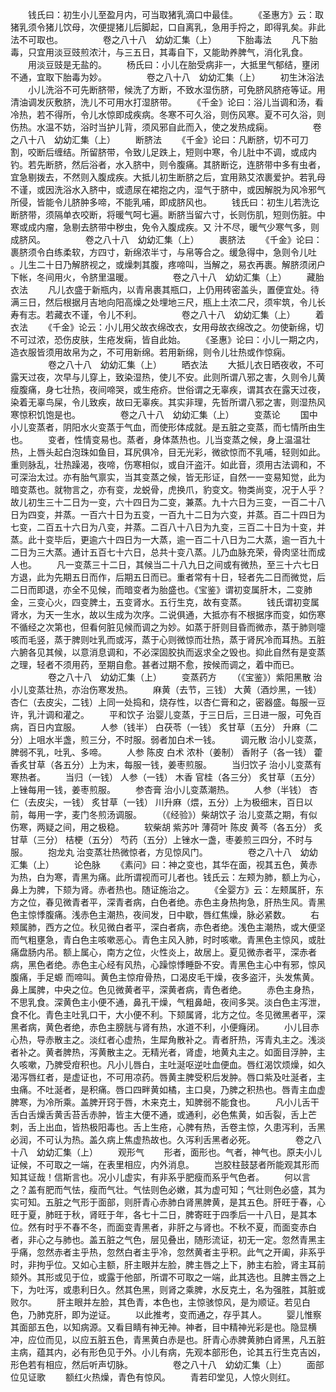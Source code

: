 <!-- { "loadSidebar": true } -->
　　钱氏曰：初生小儿至盈月内，可当取猪乳滴口中最佳。
　　《圣惠方》云：取猪乳须令猪儿饮母，次便提猪儿后脚起，口自离乳，急用手捋之，即得乳矣。非此法不可取也。
　　
　　卷之八十八　幼幼汇集（上）
　　下胎毒法
　　凡下胎毒，只宜用淡豆豉煎浓汁，与三五日，其毒自下，又能助养脾气，消化乳食。
　　用淡豆豉是无盐的。
　　杨氏曰：小儿在胎受病非一，大抵里气郁结，壅闭不通，宜取下胎毒为妙。
　　
　　卷之八十八　幼幼汇集（上）
　　初生沐浴法
　　小儿洗浴不可先断脐带，候洗了方断，不致水湿伤脐，可免脐风脐疮等证。用清油调发灰敷脐，洗儿不可用水打湿脐带。
　　《千金》论曰：浴儿当调和汤，看冷热，若不得所，令儿水惊即成疾病。冬寒不可久浴，则伤风寒。夏不可久浴，则伤热。水温不妨，浴时当护儿背，须风邪自此而入，使之发热成痫。
　　
　　卷之八十八　幼幼汇集（上）
　　断脐法
　　《千金》论曰：凡断脐，切不可刀割，咬断后缠结。所留脐带，令致儿足跌上，短则中寒，令儿肚中不调，或成内钓。若先断脐，然后浴者，水入脐中，则令腹痛。其脐断讫，连脐带中多有虫者，宜急剔拨去，不然则入腹成疾。大抵儿初生断脐之后，宜用熟艾浓裹爱护。若乳母不谨，或因洗浴水入脐中，或遗尿在裙抱之内，湿气于脐中，或因解脱为风冷邪气所侵，皆能令儿脐肿多啼，不能乳哺，即成脐风也。
　　钱氏曰：初生儿若洗讫断脐带，须隔单衣咬断，将暖气呵七遍。断脐当留六寸，长则伤肌，短则伤脏。中寒或成内瘤，急剔去脐带中秽虫，免令入腹成疾。又 汁不尽，暖气少寒气多，则成脐风。
　　
　　卷之八十八　幼幼汇集（上）
　　裹脐法
　　《千金》论曰：裹脐须令白练柔软，方四寸，新绵浓半寸，与帛等合之。缓急得中，急则令儿吐 。儿生二十日乃解脐视之，或燥刺其腹，疼啼叫，当解之，易衣再裹。解脐须闭户下帐，冬间用火，令脐里温暖。
　　
　　卷之八十八　幼幼汇集（上）
　　藏胎衣法
　　凡儿衣盛于新瓶内，以青帛裹其瓶口，上仍用砖密盖头，置便宜处。待满三日，然后根据月吉地向阳高燥之处埋地三尺，瓶上土浓二尺，须牢筑，令儿长寿有志。若藏衣不谨，令儿不利。
　　
　　卷之八十八　幼幼汇集（上）
　　着衣法
　　《千金》论云：小儿用父故衣绵改衣，女用母故衣绵改之。勿使新绵，切不可过浓，恐伤皮肤，生疮发痫，皆自此始。
　　《圣惠》论曰：小儿一期之内，造衣服皆须用故帛为之，不可用新绵。若用新绵，则令儿壮热或作惊痫。
　　
　　卷之八十八　幼幼汇集（上）
　　晒衣法
　　大抵儿衣日晒夜收，不可露天过夜，次早与儿穿上，致染湿热，使儿不安。此则所谓八邪之害，久则令儿黄瘦腹痛，身七壮热，夜间啼哭，或生疮疥。世俗谓之无辜疾，谓其衣在露天过夜，染着无辜鸟屎，令儿致疾，故曰无辜疾。其实非理，先哲所谓八邪之害，则湿热风寒惊积饥饱是也。
　　
　　卷之八十八　幼幼汇集（上）
　　变蒸论
　　国中小儿变蒸者，阴阳水火变蒸于气血，而使形体成就。是五脏之变蒸，而七情所由生也。
　　变者，性情变易也。蒸者，身体蒸热也。儿当变蒸之候，身上温温壮热，上唇头起白泡珠如鱼目，耳尻俱冷，目无光彩，微欲惊而不乳哺，轻则如此。重则脉乱，壮热躁渴，夜啼，伤寒相似，或自汗盗汗。如此音，须用古法调和，不可深治太过。亦有胎气禀实，当其变蒸之候，皆无形证，自然一一变易知觉，此为暗变蒸也。就物言之，亦有变，龙蜕骨，虎换爪，豹变文。物类尚变，况于人乎？故儿初生三十二日为一变，六十四日为二变，兼蒸。九十六日为三变，一百二十八日为四变，并蒸。一百六十日为五变，一百九十二日为六变，并蒸。百二十四日为七变，二百五十六日为八变，并蒸。二百八十八日为九变，三百二十日为十变，并蒸。此十变毕后，更逾六十四日为一大蒸，逾一百二十八日为二大蒸，逾一百九十二日为三大蒸。通计五百七十六日，总共十变八蒸。儿乃血脉充荣，骨肉坚壮而成人也。
　　凡一变蒸三十二日，其候当二十八九日之间或有微热，至三十六七日方退，此为先期五日而作，后期五日而已。重者常有十日，轻者先二日而微觉，后二日而即退，亦全不见候，而暗变者为胎盛也。《宝鉴》谓初变属肝木，二变肺金，三变心火，四变脾土，五变肾水。五行生克，故有变蒸。
　　钱氏谓初变属肾水，为天一生水，故以生成为次序。二说俱通，大抵亦有不根据序而变，如伤寒不循经之次第也，但看何脏见候而调之为妙。如蒸于肝则目昏而微赤，蒸于肺则嚏咳而毛竖，蒸于脾则吐乳而或泻，蒸于心则微惊而壮热，蒸于肾尻冷而耳热。五脏六腑各见其候，以意消息调和，不必深固胶执而返求全之毁也。抑此自然有是变蒸之理，轻者不须用药，至期自愈。甚者过期不愈，按候而调之，着中而已。
　　
　　卷之八十八　幼幼汇集（上）
　　变蒸药方
　　（《宝鉴》）紫阳黑散 治小儿变蒸壮热，亦治伤寒发热。
　　麻黄（去节，三钱） 大黄（酒炒黑，一钱） 杏仁（去皮尖，二钱）上同一处捣和，烧存性，以杏仁膏和之，密器盛。每服一豆许，乳汁调和灌之。
　　平和饮子 治婴儿变蒸，于三日后，三日进一服，可免百病，百日内宜服。
　　人参（钱半） 白茯苓（一钱） 炙甘草（五分） 升麻（二分）上咀水半盏，煎三分，不时服。弱者加白术一钱。
　　调元散 治小儿变蒸，脾弱不乳，吐乳、多啼。
　　人参 陈皮 白术 浓朴（姜制） 香附子（各一钱） 藿香炙甘草（各五分）上为末，每服一钱，姜枣煎服。
　　当归饮子 治小儿变蒸有寒热者。
　　当归（一钱） 人参（一钱） 木香 官桂（各三分） 炙甘草（五分）上锉每用一钱，姜枣煎服。
　　参杏膏 治小儿变蒸潮热。
　　人参（半钱） 杏仁（去皮尖，一钱） 炙甘草（一钱） 川升麻（煨，五分）上为极细末，百日以前，每用一字，麦门冬煎汤调服。
　　（《经验》）柴胡饮子 治儿变蒸之期，有似伤寒，两疑之间，用之极稳。
　　软柴胡 紫苏叶 薄荷叶 陈皮 黄芩（各五分） 炙甘草（三分） 桔梗（五分） 芍药（五分）上锉水一盏，枣姜煎三四分，不时与服。
　　抱龙丸 治变蒸壮热微惊者，方见惊风门。
　　
　　卷之八十八　幼幼汇集（上）
　　论色脉
　　《素问》曰：神之变也，其华在面，视其五色，黄赤为热，白为寒，青黑为痛。此所谓视而可儿者也。钱氏云：左颊为肺，额上为心，鼻上为脾，下颏为肾。赤者热也。随证施治之。
　　《全婴方》云：左颊属肝，东方之位，春见微青者平，深青者病，白色者绝。赤色主身热拘急，肝热生风。青黑色主惊悸腹痛。浅赤色主潮热，夜间发，日中歇，唇红焦燥，脉必紧数。
　　右颊属肺，西方之位。秋见微白者平，深白者病，赤色者绝。浅色主潮热，或大便坚而气粗壅急，青白色主咳嗽恶心。青色主风入肺，时时咳嗽。青黑色主惊风，或肚痛盘肠内吊。额上属心，南方之位，火性炎上，故居上。夏见微赤者平，深赤者病，黑色者绝。赤色主心经有风热，心躁惊悸睡卧不安。青黑色主心中有邪，惊风腹痛，手足螈 而啼叫。黄色主惊疳骨热，口渴皮毛干燥，夜多盗汗，头发焦黄。鼻上属脾，中央之位。色见微黄者平，深黄者病，青色者绝。
　　赤色主身热，不思乳食。深黄色主小便不通，鼻孔干燥，气粗鼻衄，夜间多哭。淡白色主泻泄，食不化。青色主吐乳口干，大小便不利。下颏属肾，北方之位。冬见微黑者平，深黑者病，黄色者绝，赤色主膀胱与肾有热，水道不利，小便癃闭。
　　小儿目赤心热，导赤散主之。淡红者心虚热，生犀角散补之。青者肝热，泻青丸主之。浅淡者补之。黄者脾热，泻黄散主之。无精光者，肾虚，地黄丸主之。如面目浮肿，主久咳嗽，乃脾受疳积也。凡小儿唇白，主吐涎呕逆吐血便血。唇红渴饮烦燥，如久渴泻唇红者，是虚证也，不可用凉药。唇黄主脾受积后发肿。唇口紫及吐涎者，主虫痛。不吐涎者，是积痛。唇口四畔黄如橘，主口臭，乃脾之积热也。唇青主血虚脾寒，为冷所乘。盖脾开窍于唇，木来克土，知脾弱不能食也。
　　凡小儿舌干舌白舌燥舌黄舌苔舌赤肿，皆主大便不通，或通利，必色焦黄，如舌裂，舌上芒刺，舌上出血，皆热极阳毒也。舌上生疮，心脾有热，舌卷主惊，久患泻利，舌黑必润，不可认为热。盖久病上焦虚热故也。久泻利舌黑者必死。
　　
　　卷之八十八　幼幼汇集（上）
　　观形气
　　形者，面形也。气者，神气也。原夫小儿证候，不可取之一端，在表里相应，内外消息。
　　岂胶柱鼓瑟者所能观其形而知其证哉！信斯言也。况小儿虚实，有非系乎肥瘦而系乎气色者。
　　何以言之？盖有肥而气怯，瘦而气壮。气怯则色必嫩，其为虚可知；气壮则色必盛，其为实可知。五脏之气形于面部，则肝青心赤肺白肾黑脾黄，是其五色。肝旺于春，心旺于夏，肺旺于秋，肾旺于年，各七十二日，脾寄旺于四季后一十八日，是其本位。然有时乎不春不冬，而面变青黑者，非肝之与肾也。不秋不夏，而面变赤白者，非心之与肺也。盖五脏之气色，层见叠出，随形流证，初无一定。忽然青黑主乎痛，忽然赤者主乎热，忽然白者主乎冷，忽然黄者主乎积。此气之开阖，非系乎时，非拘乎位。又如心主额，肝主眼并左脸，脾主唇之上下，肺主右脸，肾主耳前颏外。其形或见于位，或露于他部，所谓不可取之一端，此其选也。且脾主唇之上下，为吐泻，或患利日久。然其色黑，则肾之乘脾，水反克土，名为强胜，其脏或败尔。
　　肝主眼并左脸，其色青，本色也，主惊骇惊风，是为顺证。若见白色，乃肺克肝，即为逆证。
　　以此推考，变而通之，存乎其人。
　　婴儿惟察其面部五色，以知病源。又看目睛有神无神。神者，目中精神光彩是也。隐显横冲，应位而见，以应五脏五色，青黑黄白赤是也。肝青心赤脾黄肺白肾黑，凡五脏主病，蕴其内，必有形色见于外。小儿有病，先观本部形色，论其五行生克吉凶，形色若有相应，然后听声切脉。
　　
　　卷之八十八　幼幼汇集（上）
　　面部位见证歌
　　额红火热燥，青色有惊风。
　　青若印堂见，人惊火则红。

